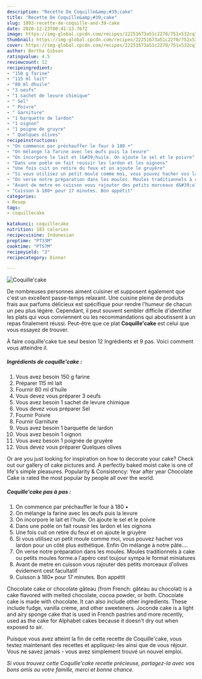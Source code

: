```yaml
---
description: "Recette De Coquille&amp;#39;cake"
title: "Recette De Coquille&amp;#39;cake"
slug: 1093-recette-de-coquille-and-39-cake
date: 2020-12-23T00:41:13.767Z
image: https://img-global.cpcdn.com/recipes/22251673a51c2270/751x532cq70/coquillecake-photo-principale-de-la-recette.jpg
thumbnail: https://img-global.cpcdn.com/recipes/22251673a51c2270/751x532cq70/coquillecake-photo-principale-de-la-recette.jpg
cover: https://img-global.cpcdn.com/recipes/22251673a51c2270/751x532cq70/coquillecake-photo-principale-de-la-recette.jpg
author: Bertha Gibson
ratingvalue: 4.5
reviewcount: 12
recipeingredient:
- "150 g farine"
- "115 ml lait"
- "80 ml dhuile"
- "3 oeufs"
- "1 sachet de levure chimique"
- " Sel"
- " Poivre"
- " Garniture"
- "1 barquette de lardon"
- "1 oignon"
- "1 poigne de gruyre"
- " Quelques olives"
recipeinstructions:
- "On commence par préchauffer le four à 180 •"
- "On mélange la farine avec les œufs puis la levure"
- "On incorpore le lait et l&#39;huile. On ajoute le sel et le poivre"
- "Dans une poêle on fait roussir les lardon et les oignons"
- "Une fois cuit on retire du feux et on ajoute le gruyère"
- "Si vous utilisez un petit moule comme moi, vous pouvez hacher vos lardon pour un côté plus esthétique. Enfin On mélange à notre pâte...."
- "On verse notre préparation dans les moules. Moules traditionnels à cake ou petits moules forme.a l&#39;apéro cest toujour sympa le format miniatures"
- "Avant de metre en cuisson vous rajouter des petits morceaux d&#39;olives évidement cest facultatif"
- "Cuisson à 180• pour 17 minutes. Bon appétit"
categories:
- Resep
tags:
- coquillecake

katakunci: coquillecake 
nutrition: 183 calories
recipecuisine: Indonesian
preptime: "PT33M"
cooktime: "PT57M"
recipeyield: "3"
recipecategory: Dinner

---
```



![Coquille&#39;cake](https://img-global.cpcdn.com/recipes/22251673a51c2270/751x532cq70/coquillecake-photo-principale-de-la-recette.jpg)

De nombreuses personnes aiment cuisiner et supposent également que c'est un excellent passe-temps relaxant. Une cuisine pleine de produits frais aux parfums délicieux est spécifique pour rendre l'humeur de chacun un peu plus légère. Cependant, il peut souvent sembler difficile d'identifier les plats qui vous conviennent ou les recommandations qui aboutissent à un repas finalement réussi. Peut-être que ce plat <strong> Coquille&#39;cake </strong> est celui que vous essayez de trouver.

<!--inarticleads1-->

À faire coquille&#39;cake tue seul besion 12 Ingrédients et 9 pas. Voici comment vous atteindre il.

##### Ingrédients de coquille&#39;cake :

1. Vous avez besoin 150 g farine
1. Préparer 115 ml lait
1. Fournir 80 ml d&#39;huile
1. Vous devez vous préparer 3 oeufs
1. Vous avez besoin 1 sachet de levure chimique
1. Vous devez vous préparer  Sel
1. Fournir  Poivre
1. Fournir  Garniture
1. Vous avez besoin 1 barquette de lardon
1. Vous avez besoin 1 oignon
1. Vous avez besoin 1 poignée de gruyère
1. Vous devez vous préparer  Quelques olives


Or are you just looking for inspiration on how to decorate your cake? Check out our gallery of cake pictures and. A perfectly baked moist cake is one of life&#39;s simple pleasures. Popularity &amp; Consistency: Year after year Chocolate Cake is rated the most popular by people all over the world. 

<!--inarticleads2-->

##### Coquille&#39;cake pas à pas :

1. On commence par préchauffer le four à 180 •
1. On mélange la farine avec les œufs puis la levure
1. On incorpore le lait et l&#39;huile. On ajoute le sel et le poivre
1. Dans une poêle on fait roussir les lardon et les oignons
1. Une fois cuit on retire du feux et on ajoute le gruyère
1. Si vous utilisez un petit moule comme moi, vous pouvez hacher vos lardon pour un côté plus esthétique. Enfin On mélange à notre pâte....
1. On verse notre préparation dans les moules. Moules traditionnels à cake ou petits moules forme.a l&#39;apéro cest toujour sympa le format miniatures
1. Avant de metre en cuisson vous rajouter des petits morceaux d&#39;olives évidement cest facultatif
1. Cuisson à 180• pour 17 minutes. Bon appétit


Chocolate cake or chocolate gâteau (from French: gâteau au chocolat) is a cake flavored with melted chocolate, cocoa powder, or both. Chocolate cake is made with chocolate. It can also include other ingredients. These include fudge, vanilla creme, and other sweeteners. Joconde cake is a light and airy sponge cake that is used in French pastries and more recently, used as the cake for Alphabet cakes because it doesn&#39;t dry out when exposed to air. 

<!--inarticleads1-->

<p>
Puisque vous avez atteint la fin de cette recette de Coquille&#39;cake, vous testez maintenant des recettes et appliquez-les ainsi que de vous réjouir. Vous ne savez jamais - vous avez simplement trouvé un nouvel emploi.
</p>

<p>
<i>Si vous trouvez cette Coquille&#39;cake recette précieuse, partagez-la avec vos bons amis ou votre famille, merci et bonne chance.</i>
</p>
